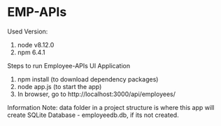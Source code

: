 # EMP-APIs

Used Version:
1) node v8.12.0
2) npm 6.4.1
 
Steps to run Employee-APIs UI Application
1) npm install (to download dependency packages)
2) node app.js (to start the app)
3) In browser, go to http://localhost:3000/api/employees/

Information Note: data folder in a project structure is where this app will create SQLite Database - employeedb.db, if its not created. 